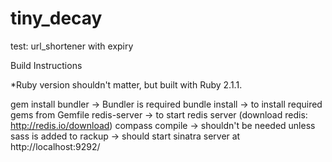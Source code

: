 # tiny_decay
test: url_shortener with expiry

Build Instructions

*Ruby version shouldn't matter, but built with Ruby 2.1.1.

gem install bundler -> Bundler is required
bundle install -> to install required gems from Gemfile
redis-server -> to start redis server (download redis: http://redis.io/download)
compass compile -> shouldn't be needed unless sass is added to
rackup -> should start sinatra server at http://localhost:9292/
